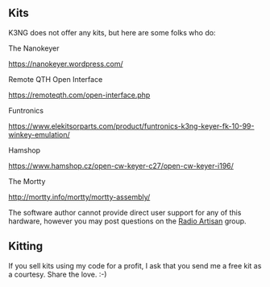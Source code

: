 ## Kits

K3NG does not offer any kits, but here are some folks who do:

The Nanokeyer

https://nanokeyer.wordpress.com/

Remote QTH Open Interface

https://remoteqth.com/open-interface.php

Funtronics

https://www.elekitsorparts.com/product/funtronics-k3ng-keyer-fk-10-99-winkey-emulation/

Hamshop

https://www.hamshop.cz/open-cw-keyer-c27/open-cw-keyer-i196/

The Mortty

http://mortty.info/mortty/mortty-assembly/

The software author cannot provide direct user support for any of this hardware, however you may post questions on the [Radio Artisan](https://groups.io/g/radioartisan) group.

## Kitting

If you sell kits using my code for a profit, I ask that you send me a free kit as a courtesy.  Share the love. :-)